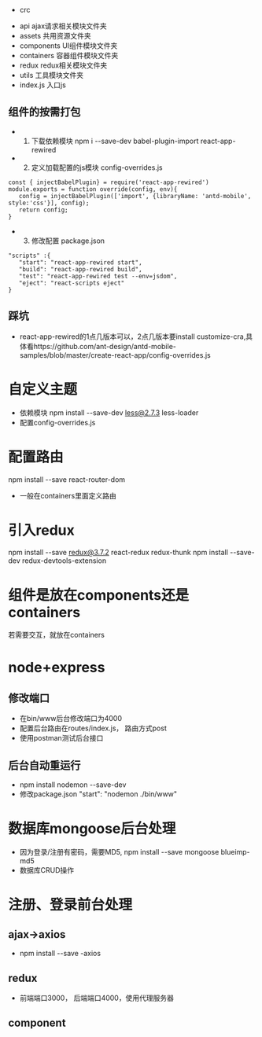 - crc
 + api ajax请求相关模块文件夹
 + assets 共用资源文件夹
 + components UI组件模块文件夹
 + containers 容器组件模块文件夹
 + redux redux相关模块文件夹
 + utils 工具模块文件夹
 + index.js 入口js

 ## 组件的按需打包
 - 1. 下载依赖模块 npm i --save-dev babel-plugin-import react-app-rewired
 - 2. 定义加载配置的js模块 config-overrides.js
 ```
 const { injectBabelPlugin} = require('react-app-rewired')
 module.exports = function override(config, env){
    config = injectBabelPlugin(['import', {libraryName: 'antd-mobile', style:'css'}], config);
    return config;
 }
 ```
 - 3. 修改配置 package.json
 ```
 "scripts" :{
    "start": "react-app-rewired start",
    "build": "react-app-rewired build",
    "test": "react-app-rewired test --env=jsdom",
    "eject": "react-scripts eject"
 }
 ```
 ## 踩坑 
 - react-app-rewired的1点几版本可以，2点几版本要install customize-cra,具体看https://github.com/ant-design/antd-mobile-samples/blob/master/create-react-app/config-overrides.js

 # 自定义主题
 - 依赖模块 npm install --save-dev less@2.7.3 less-loader
 - 配置config-overrides.js

 # 配置路由
 npm install --save react-router-dom
 - 一般在containers里面定义路由

 # 引入redux
 npm install --save redux@3.7.2 react-redux redux-thunk
 npm install --save-dev redux-devtools-extension

# 组件是放在components还是containers
若需要交互，就放在containers

# node+express
## 修改端口
- 在bin/www后台修改端口为4000
- 配置后台路由在routes/index.js， 路由方式post 
- 使用postman测试后台接口
## 后台自动重运行
- npm install nodemon --save-dev
- 修改package.json "start": "nodemon ./bin/www"

# 数据库mongoose后台处理
- 因为登录/注册有密码，需要MD5, npm install --save mongoose blueimp-md5
-  数据库CRUD操作

# 注册、登录前台处理
## ajax->axios
 - npm install --save -axios
## redux
 -  前端端口3000， 后端端口4000，使用代理服务器
## component